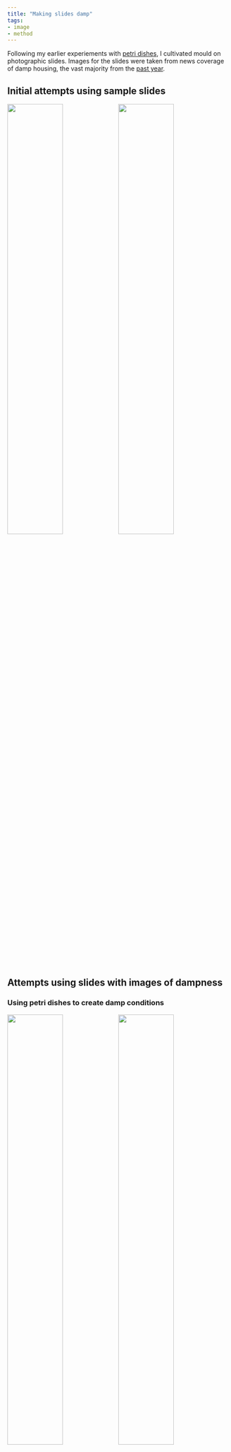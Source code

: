 ```yaml
---
title: "Making slides damp"
tags:
- image
- method
---
```


Following my earlier experiements with [petri dishes](media/petri-dish), I cultivated mould on photographic slides. Images for the slides were taken from news coverage of damp housing, the vast majority from the [past year](media/news-tracker).

## Initial attempts using sample slides

<img src="https://elaraks.github.io/dampcapital/initial1.jpg" width="50%"/><img src="https://elaraks.github.io/dampcapital/initial2.jpg" width="50%"/>

## Attempts using slides with images of dampness  

### Using petri dishes to create damp conditions

<img src="https://elaraks.github.io/dampcapital/petri2.jpg" width="50%"/><img src="https://elaraks.github.io/dampcapital/petri1.jpg" width="50%"/>

### Progress pictures of slides

<img src="https://elaraks.github.io/dampcapital/progress1.jpg" width="50%"/><img src="https://elaraks.github.io/dampcapital/progress2.jpg" width="50%"/>

### Projecting mouldy slides

<img src="https://elaraks.github.io/dampcapital/project1.jpg" width="50%"/><img src="https://elaraks.github.io/dampcapital/project2.jpg" width="50%"/>
